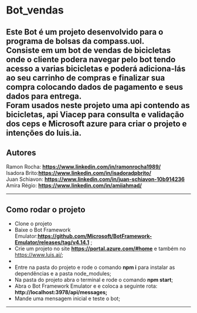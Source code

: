 # Bot_vendas
Este Bot é um projeto desenvolvido para o programa de bolsas da **compass.uol**.</br>
Consiste em um bot de vendas de bicicletas onde o cliente podera navegar pelo bot tendo acesso a varias bicicletas e poderá adiciona-lás ao seu carrinho de compras e finalizar sua compra colocando dados de pagamento e seus dados para entrega.</br>
Foram usados neste projeto uma api contendo as bicicletas, api Viacep para consulta e validação dos ceps e Microsoft azure para criar o projeto e intenções do luis.ia.</br>
---
## Autores
Ramon Rocha: **https://www.linkedin.com/in/ramonrocha1989/** </br>
Isadora Brito:**https://www.linkedin.com/in/isadoradpbrito/** </br>
Juan Schiavon: **https://www.linkedin.com/in/juan-schiavon-10b914236** </br>
Amira Régio: **https://www.linkedin.com/in/amiiahmad/** </br>

---

## Como rodar o projeto
- Clone o projeto
- Baixe o Bot Framework Emulator:**https://github.com/Microsoft/BotFramework-Emulator/releases/tag/v4.14.1** ;
- Crie um projeto no site **https://portal.azure.com/#home** e também no https://www.luis.ai/;
- 
- Entre na pasta do projeto e rode o comando **npm i** para instalar as dependências e a pasta node_modules;
- Na pasta do projeto abra o terminal e rode o comando **npm start**;
- Abra o Bot Framework Emulator e e coloca a seguinte rota: **http://localhost:3978/api/messages;**
- Mande uma mensagem inicial e teste o bot;
---

